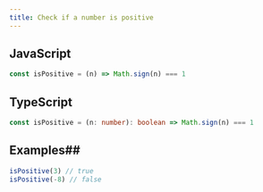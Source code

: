 ```yaml
---
title: Check if a number is positive
---
```


## JavaScript
```js
const isPositive = (n) => Math.sign(n) === 1
```

## TypeScript
```ts
const isPositive = (n: number): boolean => Math.sign(n) === 1
```

## Examples##
```js
isPositive(3) // true
isPositive(-8) // false
```
